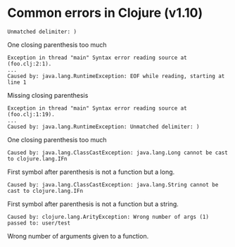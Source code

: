 # Common errors in Clojure (v1.10)

```
Unmatched delimiter: )
```

One closing parenthesis too much

```
Exception in thread "main" Syntax error reading source at (foo.clj:2:1).
...
Caused by: java.lang.RuntimeException: EOF while reading, starting at line 1
```

Missing closing parenthesis

```
Exception in thread "main" Syntax error reading source at (foo.clj:1:19).
...
Caused by: java.lang.RuntimeException: Unmatched delimiter: )
```

One closing parenthesis too much

```
Caused by: java.lang.ClassCastException: java.lang.Long cannot be cast to clojure.lang.IFn
```

First symbol after parenthesis is not a function but a long.

```
Caused by: java.lang.ClassCastException: java.lang.String cannot be cast to clojure.lang.IFn
```

First symbol after parenthesis is not a function but a string.


```
Caused by: clojure.lang.ArityException: Wrong number of args (1) passed to: user/test
```

Wrong number of arguments given to a function.
